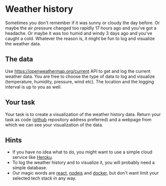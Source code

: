 # Weather history

Sometimes you don't remember if it was sunny or cloudy the day before. Or maybe the air pressure changed too rapidly 17 hours ago and you've got a headache. Or maybe it was too humid and windy 3 days ago and you’ve caught a cold. Whatever the reason is, it might be fun to log and visualize the weather data.

## The data

Use https://openweathermap.org/current API to get and log the current weather data. You are free to choose the type of data to log and visualize (temperature, humidity, pressure, wind etc). The location and the logging interval is up to you as well. 

## Your task

Your task is to create a visualization of the weather history data. Return your task as code ([github](https://www.github.com) repository address preferred) and a webpage from which we can see your visualization of the data.

## Hints

* If you have no idea what to do, you might want to use a simple cloud service like [Heroku](https://www.heroku.com/).
* To log the weather history and to visualize it, you will probably need a simple database.
* Our magic words are [react](https://reactjs.org/), [nodejs](https://nodejs.org) and [docker](https://www.docker.com/), but don't want limit your selected tech stack in any way.

